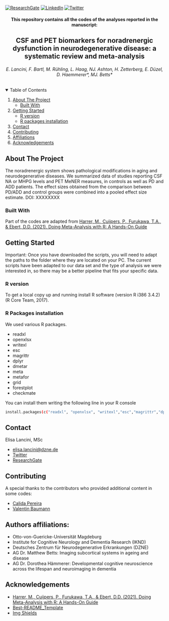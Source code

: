 [![ResearchGate][researchgate-shield]][researchgate-url]
[![LinkedIn][linkedin-shield]][linkedin-url]
[![Twitter][Twitter-shield]][Twitter-url]




<!-- PROJECT LOGO -->
<p align="left">
  <h4 align="center">This repository contains all the codes of the analyses reported in the manuscript:</h3>
</p>
<p align="center">
  <h2 align="center">CSF and PET biomarkers for noradrenergic dysfunction in neurodegenerative disease: a systematic review and meta-analysis</h3>
</p>
<p align="center">
  <h6 align="center">E. Lancini, F. Bartl, M. Rühling, L. Haag, NJ. Ashton, H. Zetterberg, E. Düzel, D. Haemmerer*, MJ. Betts*</h3>
</p>

<!-- TABLE OF CONTENTS -->
<details open="open">
  <summary>Table of Contents</summary>
  <ol>
    <li>
      <a href="#about-the-project">About The Project</a>
      <ul>
        <li><a href="#built-with">Built With</a></li>
      </ul>
    </li>
    <li>
      <a href="#getting-started">Getting Started</a>
      <ul>
        <li><a href="#r-version">R version</a></li>
        <li><a href="#r-packages-installation">R packages installation</a></li>
      </ul>
    </li>
    <li><a href="#contact">Contact</a></li>
    <li><a href="#contributing">Contributing</a></li>
    <li><a href="#contact">Affiliations</a></li>
    <li><a href="#acknowledgements">Acknowledgements</a></li>
  </ol>
</details>


<!-- ABOUT THE PROJECT -->
## About The Project

The noradrenergic system shows pathological modifications in aging and neurodegenerative diseases. We summarized data of studies reporting CSF NA or MHPG levels and PET MeNER measures, in controls as well as PD and ADD patients. The effect sizes obtained from the comparison between PD/ADD and control groups were combined into a pooled effect size estimate.
DOI: XXXXXXXX

### Built With

Part of the codes are adapted from [Harrer, M., Cuijpers, P., Furukawa, T.A., & Ebert, D.D. (2021). Doing Meta-Analysis with R: A Hands-On Guide](https://bookdown.org/MathiasHarrer/Doing_Meta_Analysis_in_R/)


<!-- GETTING STARTED -->
## Getting Started

Important: Once you have downloaded the scripts, you will need to adapt the paths to the folder where they are located on your PC.
The current scripts have been adapted to our data set and the type of analysis we were interested in, so there may be a better pipeline that fits your specific data. 
### R version

To get a local copy up and running install R software (version R i386 3.4.2) (R Core Team, 2017).

### R Packages installation

We used various R packages.

* readxl
* openxlsx
* writexl
* esc
* magrittr
* dplyr
* dmetar
* meta
* metafor
* grid
* forestplot
* checkmate

You can install them writing the following line in your R console

  ```sh
install.packages(c("readxl", "openxlsx", "writexl","esc","magrittr","dplyr","dmetar","meta","metafor","grid","forestplot","checkmate")).
  ```
  
<!-- CONTACT -->
## Contact

Elisa Lancini, MSc

* elisa.lancini@dzne.de
* [Twitter](https://twitter.com/e_lancini/)
* [ResearchGate](https://www.researchgate.net/profile/Elisa-Lancini?ev=hdr_xprf)


<!-- CONTRIBUTING -->
## Contributing

A special thanks to the contributors who provided additional content in some codes:

  * [Calida Pereira](https://www.linkedin.com/in/calida-pereira/)
  * [Valentin Baumann](https://kkjp.med.ovgu.de/Team/Mitarbeiter/M_Sc_+Valentin+Baumann-p-438.html)

<!-- AFFILIATIONS -->
## Authors affiliations:

- Otto-von-Guericke-Universität Magdeburg 
- Institute for Cognitive Neurology and Dementia Research (IKND)
- Deutsches Zentrum für Neurodegenerative Erkrankungen (DZNE)
- AG Dr. Matthew Betts: Imaging subcortical systems in ageing and disease
- AG Dr. Dorothea Hämmerer: Developmental cognitive neuroscience across the lifespan and neuroimaging in dementia

<!-- ACKNOWLEDGEMENTS -->
## Acknowledgements
* [Harrer, M., Cuijpers, P., Furukawa, T.A., & Ebert, D.D. (2021). Doing Meta-Analysis with R: A Hands-On Guide](https://bookdown.org/MathiasHarrer/Doing_Meta_Analysis_in_R/)
* [Best-README_Template](https://github.com/othneildrew/Best-README-Template)
* [Img Shields](https://shields.io)



<!-- MARKDOWN LINKS & IMAGES -->
<!-- https://www.markdownguide.org/basic-syntax/#reference-style-links -->
[researchgate-shield]: https://img.shields.io/badge/-ResearchGate-black.svg?style=for-the-badge&logo=ResearchGate&colorB=555
[researchgate-url]: https://www.researchgate.net/profile/Elisa-Lancini?ev=hdr_xprf
[linkedin-shield]: https://img.shields.io/badge/-LinkedIn-black.svg?style=for-the-badge&logo=linkedin&colorB=555
[linkedin-url]: https://www.linkedin.com/in/elisa-lancini/
[twitter-shield]: https://img.shields.io/badge/-Twitter-black.svg?style=for-the-badge&logo=Twitter&colorB=555
[twitter-url]: https://twitter.com/e_lancini
